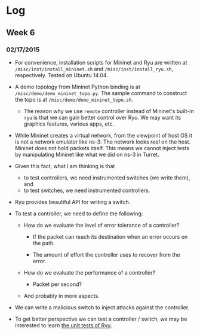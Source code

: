 # Log

## Week 6

### 02/17/2015

 * For convenience, installation scripts for Mininet and Ryu are written at 
   `/misc/inst/install_mininet.sh` and `/misc/inst/install_ryu.sh`, respectively. 
   Tested on Ubuntu 14.04.
   
 * A demo topology from Mininet Python binding is at 
   `/misc/demo/demo_mininet_topo.py`. The sample command to construct the topo is at
   `/misc/demo/demo_mininet_topo.sh`.
   
	 * The reason why we use `remote` controller instead of Mininet's built-in 
      `ryu` is that we can gain better control over Ryu. We may want its 
      graphics features, various apps, etc.
   
 * While Mininet creates a virtual network, from the viewpoint of host 
   OS it is not a network emulator like ns-3. The network looks _real_ on the 
   host. Mininet does not hold packets itself. This means we cannot inject 
   tests by manipulating Mininet like what we did on ns-3 in Turret.
   
 * Given this fact, what I am thinking is that 
	 
	 * to test controllers, we need instrumented switches (we write them), and 
	 * to test switches, we need instrumented controllers.
   
 * Ryu provides beautiful API for writing a switch.
 
 * To test a controller, we need to define the following:
	
	 * How do we evaluate the level of error tolerance of a controller? 
	
		 * If the packet can reach its destination when an error occurs on 
		   the path.
		  
		 * The amount of effort the controller uses to recover from the error.
	
	 * How do we evaluate the performance of a controller?
	 
	 	 * Packet per second?
	 
	 * And probably in more aspects.
 
 * We can write a malicious switch to inject attacks against the controller.
 
 * To get better perspective we can test a controller / switch, we may be 
   interested to learn [the unit tests of Ryu](https://github.com/osrg/ryu/tree/master/ryu/tests).
 
 
 
